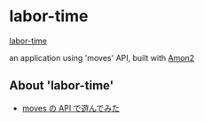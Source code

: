 labor-time
==========

[labor-time](http://labor-time.k1ch1.com)

an application using 'moves' API, built with [Amon2](https://github.com/tokuhirom/Amon)

## About 'labor-time'
* [moves の API で遊んでみた](http://m0t0k1ch1st0ry.com/blog/2013/08/29/moves-api)
